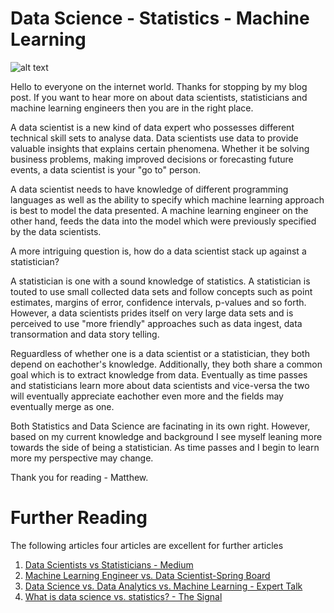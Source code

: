  # Data Science - Statistics - Machine Learning

![alt text](https://www.researchgate.net/profile/Mike_Simmons3/publication/336486515/figure/fig1/AS:813433591169024@1570949089131/Data-science-exists-in-the-overlap-between-maths-and-statistics-computer-coding-skills.jpg)

Hello to everyone on the internet world. Thanks for stopping by my blog post. If you want to hear more on about data scientists, statisticians and machine learning engineers then you are in the right place.

A data scientist is a new kind of data expert who possesses different technical skill sets to analyse data. Data scientists use data to provide valuable insights that explains certain phenomena. Whether it be solving business problems, making improved decisions or forecasting future events, a data scientist is your "go to" person.

A data scientist needs to have knowledge of different programming languages as well as the ability to specify which machine learning approach is best to model the data presented. A machine learning engineer on the other hand, feeds the data into the model which were previously specified by the data scientists.

A more intriguing question is, how do a data scientist stack up against a statistician?

A statistician is one with a sound knowledge of statistics. A statistician is touted to use small collected data sets and follow concepts such as point estimates, margins of error, confidence intervals, p-values and so forth. However, a data scientists prides itself on very large data sets and is perceived to use "more friendly" approaches such as data ingest, data transormation and data story telling.

Reguardless of whether one is a data scientist or a statistician, they both depend on eachother's knowledge. Additionally, they both share a common goal which is to extract knowledge from data. Eventually as time passes and statisticians learn more about data scientists and vice-versa the two will eventually appreciate eachother even more and the fields may eventually merge as one. 

Both Statistics and Data Science are facinating in its own right. However, based on my current knowledge and background I see myself leaning more towards the side of being a statistician. As time passes and I begin to learn more my perspective may change.

Thank you for reading - Matthew.


# Further Reading
The following articles four articles are excellent for further articles 

1. [Data Scientists vs Statisticians - Medium](https://medium.com/odscjournal/data-scientists-versus-statisticians-8ea146b7a47f)
2. [Machine Learning Engineer vs. Data Scientist-Spring Board](https://www.springboard.com/blog/data-science/machine-learning-engineer-vs-data-scientist/)
3. [Data Science vs. Data Analytics vs. Machine Learning - Expert Talk](https://www.simplilearn.com/data-science-vs-data-analytics-vs-machine-learning-article)
4. [What is data science vs. statistics? - The Signal](https://mixpanel.com/blog/this-is-the-difference-between-statistics-and-data-science/)

